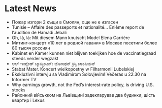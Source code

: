 # Latest News
-  Пожар изгори 2 къщи в Смолян, още не е изгасен
-  Tunisie – Affaire des passeports et nationalité… Enième report de l’audition de Hamadi Jebali
-  Oh, là, là: Mit diesem Mann knutscht Model Elena Carrière
-  Митинг-концерт «10 лет в родной гавани» в Москве посетили более 80 тысяч россиян
-  Kabinet en Kamer kunnen niet blijven toekijken hoe de vaccinatiegraad steeds verder wegzakt
-  ಆಲ್‌ ಇಂಗ್ಲೆಂಡ್‌ ಬ್ಯಾಡ್ಮಿಂಟನ್‌: ಜೊನಾಥನ್ ಕ್ರಿಸ್ಟಿ ಚಾಂಪಿಯನ್‌
-  Stabat Mater. Koncert wielkopostny w Filharmonii Lubelskiej
-  Ekskluzivni intervju sa Vladimirom Solovjevim! Večeras u 22.30 na Informer TV
-  Why earnings growth, not the Fed’s interest-rate policy, is driving U.S. stocks
-  Районний військком на Львівщині задекларував два будинки, шість квартир і Lexus
